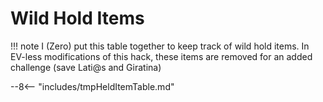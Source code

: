 # Wild Hold Items

!!! note
    I (Zero) put this table together to keep track of wild hold items. In EV-less modifications of this hack, these items are removed for an added challenge (save Lati@s and Giratina)

--8<-- "includes/tmpHeldItemTable.md"